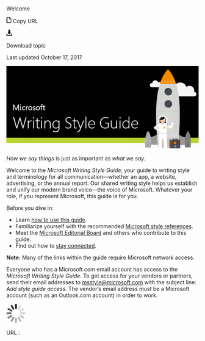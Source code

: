 ﻿# 

Welcome

![Copy URL](media/index/Copy.png)
Copy URL

![Download](media/index/Download.png)

Download topic

Last updated October 17, 2017

![](media/index/401530580.png)

*How we say things* is just as important as *what we say.* 

Welcome to the *Microsoft Writing Style Guide*, your guide to writing
style and terminology for all communication—whether an app, a
website, advertising, or the annual report. Our shared
writing style helps us establish and unify our modern brand
voice—the voice of Microsoft. Whatever your role, if you
represent Microsoft, this guide is for you. 

Before you dive in:

  - Learn [how to use this guide](https://worldready.cloudapp.net/Styleguide/Read?id=2700&topicid=29023).
  - Familiarize yourself with the recommended [Microsoft style references](https://worldready.cloudapp.net/Styleguide/Read?id=2700&topicid=29024). 
  - Meet the [Microsoft Editorial Board](https://worldready.cloudapp.net/Styleguide/Read?id=2700&topicid=29025) and others who contribute to this guide.
  - Find out how to [stay connected](https://worldready.cloudapp.net/Styleguide/Read?id=2700&topicid=29026).

**Note:** Many of the links within the guide require Microsoft network access. 

Everyone who has a Microsoft.com email account has access to the *Microsoft Writing Style Guide.* To get access for your vendors or partners, send their email addresses to <msstyle@microsoft.com> with the subject line: *Add style guide* *access.* The vendor’s email address must be a Microsoft account (such as an Outlook.com account) in order to work.

![In progress](media/index/activity-large.gif)

URL :
